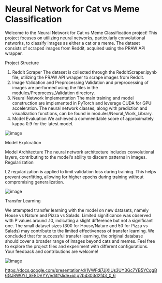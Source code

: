 # Neural Network for Cat vs Meme Classification

Welcome to the Neural Network for Cat vs Meme Classification project! This project focuses on utilizing neural networks, particularly convolutional networks, to classify images as either a cat or a meme. The dataset consists of scraped images from Reddit, acquired using the PRAW API wrapper.

Project Structure
1. Reddit Scraper
The dataset is collected through the RedditScraper.ipynb file, utilizing the PRAW API wrapper to scrape images from Reddit.
2. Image Validation and Preprocessing
Validation and preprocessing of images are performed using the files in the modules/Preprocess_Validation directory.
3. Neural Network Implementation
The main training and model construction are implemented in PyTorch and leverage CUDA for GPU acceleration.
The neural network classes, along with prediction and visualization functions, can be found in modules/Neural_Work_Library.
4. Model Evaluation
We achieved a commendable score of approximately kappa 0.9 for the latest model.

![image](https://github.com/TimHoogervorst/ToMemeOrNotToMeme/assets/40735264/97280df3-badb-4d1e-a82f-7f207217544e)

Model Exploration

Model Architecture
The neural network architecture includes convolutional layers, contributing to the model's ability to discern patterns in images.
Regularization

L2 regularization is applied to limit validation loss during training. This helps prevent overfitting, allowing for higher epochs during training without compromising generalization.


![image](https://github.com/TimHoogervorst/ToMemeOrNotToMeme/assets/40735264/25adfb83-e1b8-4f98-9889-b27be07f89d1)

Transfer Learning

We attempted transfer learning with the model on new datasets, namely House vs Nature and Pizza vs Salads.
Limited significance was observed with P values around .10, indicating a slight difference but not a significant one.
The small dataset sizes (300 for House/Nature and 50 for Pizza vs Salads) may contribute to the limited effectiveness of transfer learning.
We concluded that for successful transfer learning, the original database should cover a broader range of images beyond cats and memes.
Feel free to explore the project files and experiment with different configurations. Your feedback and contributions are welcome!

![image](https://github.com/TimHoogervorst/ToMemeOrNotToMeme/assets/40735264/5ebcc810-fc5d-4e9e-8be9-97eb17233b72)

https://docs.google.com/presentation/d/1VWFdj7JjXIUs3UY3Gc7YB5YCggB6GJBW0YI_SE8DVYY/edit#slide=id.g2b4303d2f43_0_6
